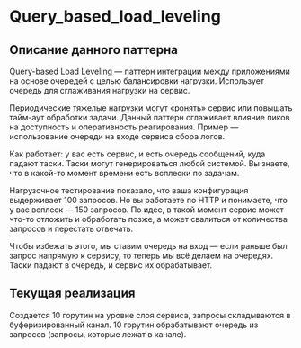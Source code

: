 # Query_based_load_leveling

## Описание данного паттерна

  Query-based Load Leveling — паттерн интеграции между приложениями на основе очередей с целью балансировки нагрузки. Использует очередь для сглаживания нагрузки на сервис. 

  Периодические тяжелые нагрузки могут «ронять» сервис или повышать тайм-аут обработки задачи. Данный паттерн сглаживает влияние пиков на доступность и оперативность реагирования. Пример — использование очереди на входе сервиса сбора логов.

  Как работает: у вас есть сервис, и есть очередь сообщений, куда падают таски. Таски могут генерироваться любой системой. Вы знаете, что в какой-то момент времени есть всплески по задачам. 

  Нагрузочное тестирование показало, что ваша конфигурация выдерживает 100 запросов. Но вы работаете по HTTP и понимаете, что у вас всплеск — 150 запросов. По идее, в такой момент сервис может что-то отложить и обработать позже, а может свалиться от количества запросов и перестать отвечать.

  Чтобы избежать этого, мы ставим очередь на вход — если раньше был запрос напрямую к сервису, то теперь мы всё делаем на очередях. Таски падают в очередь, и сервис их обрабатывает. 

  ## Текущая реализация 

  Создается 10 горутин на уровне слоя сервиса, запросы складываются в буферизированный канал. 10 горутин обрабатывают очередь из запросов (запросы, которые лежат в канале).

